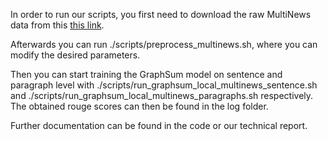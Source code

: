 In order to run our scripts, you first need to download the raw MultiNews data from this [this link](https://github.com/Alex-Fabbri/Multi-News).

Afterwards you can run ./scripts/preprocess_multinews.sh, where you can modify the desired parameters.

Then you can start training the GraphSum model on sentence and paragraph level with ./scripts/run_graphsum_local_multinews_sentence.sh and ./scripts/run_graphsum_local_multinews_paragraphs.sh respectively. The obtained rouge scores can then be found in the log folder.

Further documentation can be found in the code or our technical report.
